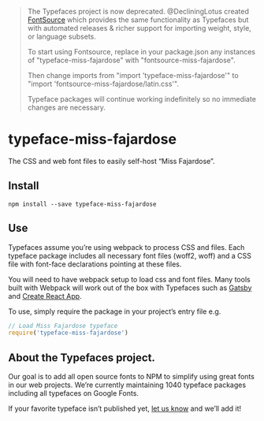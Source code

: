 >The Typefaces project is now deprecated. @DecliningLotus created
[FontSource](https://github.com/fontsource/fontsource) which provides the
same functionality as Typefaces but with automated releases & richer
support for importing weight, style, or language subsets.
>
>To start using Fontsource, replace in your package.json any instances of
"typeface-miss-fajardose" with "fontsource-miss-fajardose".
>
> Then change imports from "import 'typeface-miss-fajardose'" to "import 'fontsource-miss-fajardose/latin.css'".
>
>Typeface packages will continue working indefinitely so no immediate
>changes are necessary.

# typeface-miss-fajardose

The CSS and web font files to easily self-host “Miss Fajardose”.

## Install

`npm install --save typeface-miss-fajardose`

## Use

Typefaces assume you’re using webpack to process CSS and files. Each typeface
package includes all necessary font files (woff2, woff) and a CSS file with
font-face declarations pointing at these files.

You will need to have webpack setup to load css and font files. Many tools built
with Webpack will work out of the box with Typefaces such as [Gatsby](https://github.com/gatsbyjs/gatsby)
and [Create React App](https://github.com/facebookincubator/create-react-app).

To use, simply require the package in your project’s entry file e.g.

```javascript
// Load Miss Fajardose typeface
require('typeface-miss-fajardose')
```

## About the Typefaces project.

Our goal is to add all open source fonts to NPM to simplify using great fonts in
our web projects. We’re currently maintaining 1040 typeface packages
including all typefaces on Google Fonts.

If your favorite typeface isn’t published yet, [let us know](https://github.com/KyleAMathews/typefaces)
and we’ll add it!

